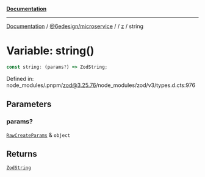 [**Documentation**](../../../../../README.md)

***

[Documentation](../../../../../README.md) / [@6edesign/microservice](../../../README.md) / [](../../../README.md) / [z](../README.md) / string

# Variable: string()

```ts
const string: (params?) => ZodString;
```

Defined in: node\_modules/.pnpm/zod@3.25.76/node\_modules/zod/v3/types.d.cts:976

## Parameters

### params?

[`RawCreateParams`](../type-aliases/RawCreateParams.md) & `object`

## Returns

[`ZodString`](../classes/ZodString.md)
